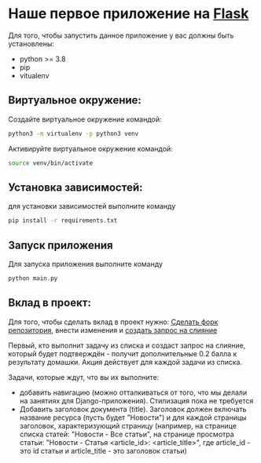# Наше первое приложение на [Flask](https://flask.palletsprojects.com/)

Для того, чтобы запустить данное приложение у вас должны быть установлены:
 - python >= 3.8
 - pip
 - vitualenv


## Виртуальное окружение:
Создайте виртуальное окружение командой:
```bash
python3 -m virtualenv -p python3 venv
```

Активируйте виртуальное окружение командой:
```bash
source venv/bin/activate
```


## Установка зависимостей:
для установки зависимостей выполните команду
```bash
pip install -r requirements.txt
```


## Запуск приложения

Для запуска приложения выполните команду 
```bash
python main.py
```


## Вклад в проект:
Для того, чтобы сделать вклад в проект нужно:
[Сделать форк репозитория](https://docs.github.com/en/github/getting-started-with-github/fork-a-repo), внести изменения и [создать запрос на слияние](https://docs.github.com/en/github/collaborating-with-issues-and-pull-requests/creating-a-pull-request-from-a-fork)


 Первый, кто выполнит задачу из списка и создаст запрос на слияние, который будет подтверждён - получит дополнительные 0.2 балла к результату домашки. Акция действует для каждой задачи из списка.

 Задачи, которые ждут, что вы их выполните:

 - добавить навигацию (можно отталкиваться от того, что мы делали на занятиях для Django-приложения). Стилизация пока не требуется
 - Добавить заголовок документа (title). Заголовок должен включать название ресурса (пусть будет "Новости") и для каждой страницы заголовок, характеризующий страницу (например, на странице списка статей: "Новости - Все статьи", на странице просмотра статьи: "Новости - Статья <article_id>: <article_title>", где article_id - это id статьи и article_title - это заголовок статьи)